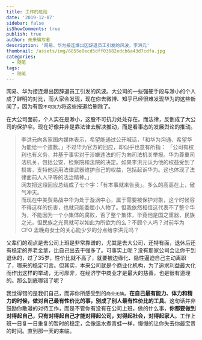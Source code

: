 ```yaml
---
title: 工作的危险
date: '2019-12-07'
sidebar: false
isShowComments: true
publish: true
author: 未来编写者
description: '网易、华为接连爆出因辞退员工引发的风波，李洪元'
thumbnail: /assets/img/6855e0ecd5dff03682edcb6a43d7cdfa.jpg
categories:
  - 随笔
tags:
  - 随笔
---
```


网易、华为接连爆出因辞退员工引发的风波。大公司的一些强硬手段与渺小的个人成了鲜明的对比，而大家会发现，现在你去微博、知乎已经很难发现华为的这些新闻了，因为有股`不可抗力`将这些报道给删除了。

在大公司面前，个人实在是渺小，这股不可抗力处处存在。而法律，反倒成了大公司的保护伞。现在好像并非是靠法律去解决推动，而是看事态的发展舆论的推动。

> 李洪元向各家国内媒体表示，希望能通过公开喊话，「和华为沟通、希望华为能给一个道歉。」不过华为官方的回应，却似乎也意有所指：
「公司有权利也有义务，并基于事实对于涉嫌违法的行为向司法机关举报。华为尊重司法机关，包括公安、检察院和法院的决定。如果李洪元认为他的权益受到了损害，支持他运用法律武器维护自己的权益，包括起诉华为。这也体现了法律面前人人平等的法治精神。」  
网友把这段回应总结成了七个字：「有本事就来告我」。多么的高高在上，傲气冲天。  
而现在中美贸易战中华为处于漩涡中心，属于需要被保护对象，这个时候容不得这样的伤害，也就只能委屈小人物了。但我依然相信这代表不了整个华为，不能因为一个小集体的腐败，否了整个集体，毕竟他是国之重器，民族之光，但民族之光真就可以如此为所欲为的么？不顾个人吗？对前华为 CFO 孟晚舟女士的关心能少少的分点给李洪元吗？

父辈们的观点是去公司上班是非常靠谱的，尤其是去大公司，还特有面，退休后还有稳定的养老金拿，比自己出去干强多了。可事实上呢？没有那家公司会让你干到退休的，过了35岁，性价比就不高了，就要被边缘化、隐性逼迫自己主动离职了，哪来的稳定可言。但其实，本来公司就是个商业化机构，为了追求利益最大化而作出这样的举动，无可厚非，在经济学中商业才是最大的慈善，也是很有道理的。那么到底哪错了呢？

我觉得错的是我们自己，而非你所感受到的`商业无情`。**在自己最有能力、体力和精力的时候，做对自己最有性价比的事，别成了别人最有性价比的工具**。这句话并非鼓励你散漫的对待工作，而是不管你有没有在公司上班，做的什么事，**你都要做到对得起自己，只有对得起自己才能对得起公司，对得起社会，对得起家人**。工作上班一日复一日重复的暂时的稳定，会像温水煮青蛙一样，慢慢的让你失去你最宝贵的时间。直到那一天的来临。

